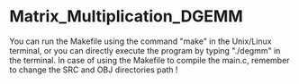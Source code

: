 # Matrix_Multiplication_DGEMM
You can run the Makefile using the command "make" in the Unix/Linux terminal, or you can directly execute the program by typing "./degmm" in the terminal.
In case of using the Makefile to compile the main.c, remember to change the SRC and OBJ directories path !
